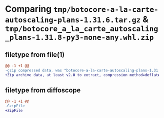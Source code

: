 # Comparing `tmp/botocore-a-la-carte-autoscaling-plans-1.31.6.tar.gz` & `tmp/botocore_a_la_carte_autoscaling_plans-1.31.8-py3-none-any.whl.zip`

## filetype from file(1)

```diff
@@ -1 +1 @@
-gzip compressed data, was "botocore-a-la-carte-autoscaling-plans-1.31.6.tar", last modified: Thu Jul 20 01:20:09 2023, max compression
+Zip archive data, at least v2.0 to extract, compression method=deflate
```

## filetype from diffoscope

```diff
@@ -1 +1 @@
-GzipFile
+ZipFile
```

